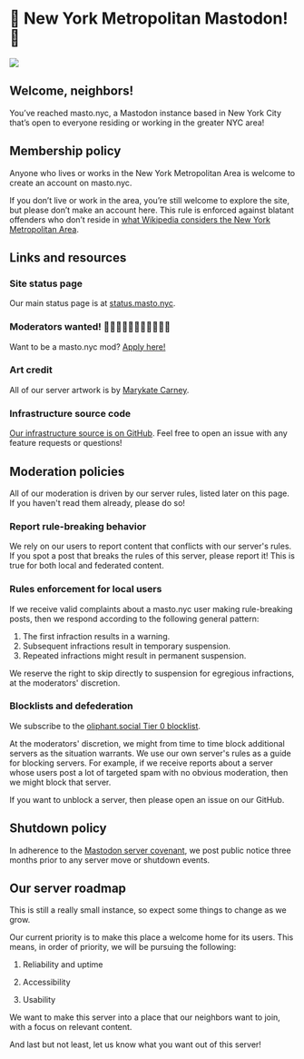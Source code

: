 # 🐘 New York Metropolitan Mastodon! 🗽

![](https://masto.nyc/system/site_uploads/files/000/000/003/original/447912163db1fd95.png)

## Welcome, neighbors!

You’ve reached masto.nyc, a Mastodon instance based in New York City that’s open to everyone residing or working in the greater NYC area!

## Membership policy

Anyone who lives or works in the New York Metropolitan Area is welcome to create an account on masto.nyc. 

If you don’t live or work in the area, you’re still welcome to explore the site, but please don’t make an account here. This rule is enforced against blatant offenders who don’t reside in [what Wikipedia considers the New York Metropolitan Area](https://en.wikipedia.org/wiki/New_York_metropolitan_area). 

## Links and resources

### Site status page

Our main status page is at [status.masto.nyc](https://status.masto.nyc/).

### Moderators wanted! 👩🏽‍⚖️👨🏿‍⚖️👩🏻‍⚖️🧑‍⚖️

Want to be a masto.nyc mod? [Apply here!](https://forms.gle/bf9zVXUxTWjEZ4qSA)

### Art credit

All of our server artwork is by [Marykate Carney](https://www.instagram.com/marykate_carney/).

### Infrastructure source code

[Our infrastructure source is on GitHub](https://github.com/Five-Borough-Fedi-Project/masto.nyc). Feel free to open an issue with any feature requests or questions!   

## Moderation policies

All of our moderation is driven by our server rules, listed later on this page. If you haven't read them already, please do so!

### Report rule-breaking behavior

We rely on our users to report content that conflicts with our server's rules. If you spot a post that breaks the rules of this server, please report it! This is true for both local and federated content.

### Rules enforcement for local users

If we receive valid complaints about a masto.nyc user making rule-breaking posts, then we respond according to the following general pattern:

1. The first infraction results in a warning.
1. Subsequent infractions result in temporary suspension.
1. Repeated infractions might result in permanent suspension.

We reserve the right to skip directly to suspension for egregious infractions, at the moderators' discretion.

### Blocklists and defederation

We subscribe to the [oliphant.social Tier 0 blocklist](https://codeberg.org/oliphant/blocklists/).

At the moderators' discretion, we might from time to time block additional servers as the situation warrants. We use our own server's rules as a guide for blocking servers. For example, if we receive reports about a server whose users post a lot of targeted spam with no obvious moderation, then we might block that server.

If you want to unblock a server, then please open an issue on our GitHub.

## Shutdown policy

In adherence to the [Mastodon server covenant](https://joinmastodon.org/covenant), we post public notice three months prior to any server move or shutdown events.

## Our server roadmap

This is still a really small instance, so expect some things to change as we grow.

Our current priority is to make this place a welcome home for its users. This means, in order of priority, we will be pursuing the following:

1. Reliability and uptime

1. Accessibility

1. Usability

We want to make this server into a place that our neighbors want to join, with a focus on relevant content.

And last but not least, let us know what you want out of this server!
